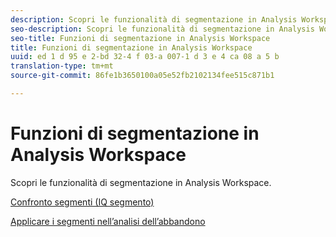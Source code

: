 ```yaml
---
description: Scopri le funzionalità di segmentazione in Analysis Workspace.
seo-description: Scopri le funzionalità di segmentazione in Analysis Workspace.
seo-title: Funzioni di segmentazione in Analysis Workspace
title: Funzioni di segmentazione in Analysis Workspace
uuid: ed 1 d 95 e 2-bd 32-4 f 03-a 007-1 d 3 e 4 ca 08 a 5 b
translation-type: tm+mt
source-git-commit: 86fe1b3650100a05e52fb2102134fee515c871b1

---
```



# Funzioni di segmentazione in Analysis Workspace

Scopri le funzionalità di segmentazione in Analysis Workspace.

[Confronto segmenti (IQ segmento)](https://marketing.adobe.com/resources/help/en_US/analytics/analysis-workspace/segment-comparison.html)

[Applicare i segmenti nell’analisi dell’abbandono](https://marketing.adobe.com/resources/help/en_US/analytics/analysis-workspace/compare-segments-fallout.html)
